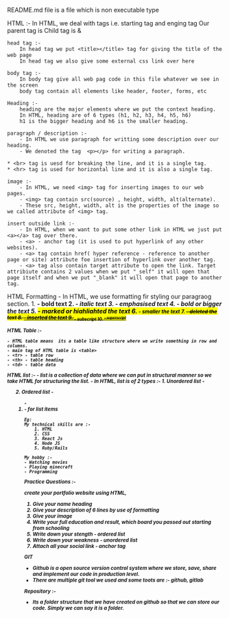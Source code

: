 README.md file is a file which is non executable type

HTML :-
    In HTML, we deal with tags i.e. starting tag and enging tag
    Our parent tag is <html></html>
    Child tag is <head></head> & <body></body>

    head tag :-
        In head tag we put <title></title> tag for giving the title of the web page
        In head tag we also give some external css link over here

    body tag :-
        In body tag give all web pag code in this file whatever we see in the screen
        body tag contain all elements like header, footer, forms, etc

    Heading :-
        heading are the major elements where we put the context heading.
        In HTML, heading are of 6 types (h1, h2, h3, h4, h5, h6)
        h1 is the bigger heading and h6 is the smaller heading.

    paragraph / description :-
        - In HTML we use paragraph for writting some description over our heading.
        - We denoted the tag  <p></p> for writing a paragraph.

    * <br> tag is uesd for breaking the line, and it is a single tag.
    * <hr> tag is used for horizontal line and it is also a single tag.

    image :-
        - In HTML, we need <img> tag for inserting images to our web pages.
        - <img> tag contain src(source) , height, width, alt(alternate).
        - These src, height, width, alt is the properties of the image so we called attribute of <img> tag.

    insert outside link :-
        - In HTML, when we want to put some other link in HTML we just put <a></a> tag over there.
        - <a> - anchor tag (it is used to put hyperlink of any other websites).
        - <a> tag contain href( hyper reference - reference to another page or site) attribute foe insertion of hyperlink over another tag.
        - <a> tag also contain target attribute to open the link. Target attribiute contains 2 values when we put "_self" it will open that page itself and when we put "_blank" it will open that page to another tag.


HTML Formatting 
    - In HTML, we use formatting fir styling our paragraog section.
    1. <b> - bold text
    2. <i> - italic text
    3. <em> - emphasised text
    4. <strong> - bold or bigger the text
    5. <mark> - marked or highlighted the text
    6. <small> - smaller the text
    7. <del> - deleted the text
    8. <ins> - inserted the text
    9. <sub> - subscript
    10. <sup> - superscript

HTML Table :-

    - HTML table means  its a table like structure where we write something in row and columns.
    - main tag of HTML table is <table>
    - <tr> - table row 
    - <th> - table heading 
    - <td> - table data 

HTML list :-
    - list is a collection of data where we can put in structural manner so we take HTML for structuring the list.
    - In HTML, list is of 2 types :-
        1. Unordered list - <ul>
        2. Ordered list - <ol>
        - <li> - for list items


    Eg:
    My technical skills are :- 
        1. HTML
        2. CSS
        3. React Js
        4. Node JS
        5. Ruby/Rails

    My hobby :-
    - Watching movies
    - Playing minecraft
    - Programming


Practice Questions :-

create your portfolio website using HTML,
1. Give your name heading
2. Give your description of 6 lines by use of formatting 
3. Give your image
4. Write your full education and result, which board you passed out starting from schooling 
5. Write down your stength - ordered list
6. Write down your weakness - unordered list
7. Attach all your social link - anchor tag



GIT

- Github is a open source version control system where we store, save, share and implement our code in production level.
- There are multiple git tool we used and some toots are :- github, gitlab

Repository :-

- Its a folder structure that we have created on github so that we can store our code. Simply we can  say it is a folder.












 